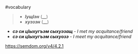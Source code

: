 #vocabulary 
> - **_IущIэн_** (**__**)
> - **_хуэзэн_** (**__**)




- **_сэ си цIыхугъэм сыхуэзащ_** - _I met my acquitance/friend_
- **_сэ си цIыхугъэм сыхуозэ_** - _I meet my acquitance/friend_


https://semdom.org/v4/4.2.1